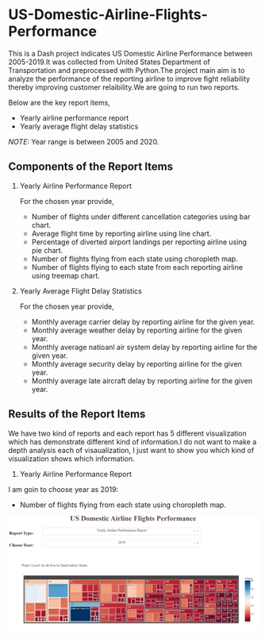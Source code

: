 # US-Domestic-Airline-Flights-Performance
This is a Dash project indicates US Domestic Airline Performance between 2005-2019.It was collected from United States Department of Transportation and preprocessed with Python.The project main aim is to analyze the performance of the reporting airline to improve fight reliability thereby improving customer relaibility.We are going to  run two reports.

Below are the key report items,

-   Yearly airline performance report 
-   Yearly average flight delay statistics

_NOTE:_ Year range is between 2005 and 2020.

## Components of the Report Items

1.  Yearly Airline Performance Report 

    For the chosen year provide,

    -   Number of flights under different cancellation categories using bar chart.
    -   Average flight time by reporting airline using line chart.
    -   Percentage of diverted airport landings per reporting airline using pie chart.
    -   Number of flights flying from each state using choropleth map.
    -   Number of flights flying to each state from each reporting airline using treemap chart.
2.  Yearly Average Flight Delay Statistics

    For the chosen year provide,

    -   Monthly average carrier delay by reporting airline for the given year.
    -   Monthly average weather delay by reporting airline for the given year.
    -   Monthly average natioanl air system delay by reporting airline for the given year.
    -   Monthly average security delay by reporting airline for the given year.
    -   Monthly average late aircraft delay by reporting airline for the given year.

## Results of  the Report Items

We have two kind of reports and each report has 5 different visualization which has demonstrate different kind of information.I do not want to make a depth analysis each of visaualization, I just want to show you which kind of visualization shows which information.

1.  Yearly Airline Performance Report 

I am goin to choose year as 2019:
-   Number of flights flying from each state using choropleth map.

![alt text](https://github.com/bozanomer/US-Domestic-Airline-Flights-Performance/blob/main/Visualizations/Choloromap.PNG)
